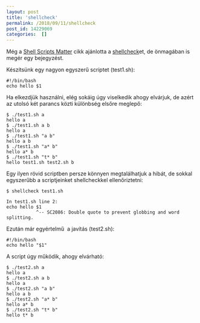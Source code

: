 ```yaml
---
layout: post
title: 'shellcheck'
permalink: /2018/09/11/shellcheck
post_id: 14229069
categories:  []
---
```


Még a 
[Shell Scripts Matter](https://commandline.blog.hu/2017/06/13/cikkajanlo_shell_scripts_matter) cikk ajánlotta a 
[shellcheck](https://www.shellcheck.net/)et, de önmagában is megér egy bejegyzést.

Készítsünk egy nagyon egyszerű scriptet (test1.sh):

```
#!/bin/bash
echo hello $1
```

Ha elkezdjük használni, elég sokáig úgy viselkedik ahogy elvárjuk, de azért az utolsó két parancs közti különbség elsőre meglepő:

```
$ ./test1.sh a
hello a
$ ./test1.sh a b
hello a
$ ./test1.sh "a b"
hello a b
$ ./test1.sh "a* b"
hello a* b
$ ./test1.sh "t* b"
hello test1.sh test2.sh b
```

Egy ilyen rövid scriptben persze könnyen megtalálhatjuk a hibát, de sokkal egyszerűbb a scriptjeinket shellcheckkel ellenőriztetni:

```
$ shellcheck test1.sh

In test1.sh line 2:
echo hello $1
           ^-- SC2086: Double quote to prevent globbing and word splitting.
```

Ezután már egyértelmű  a javítás (test2.sh):

```
#!/bin/bash
echo hello "$1"
```

A script úgy működik, ahogy elvárható:

```
$ ./test2.sh a
hello a
$ ./test2.sh a b
hello a
$ ./test2.sh "a b"
hello a b
$ ./test2.sh "a* b"
hello a* b
$ ./test2.sh "t* b"
hello t* b
```

 